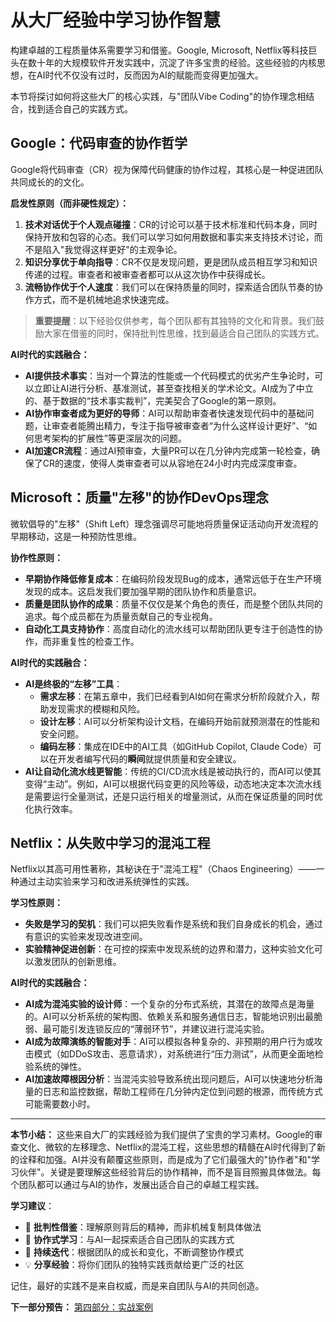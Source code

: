 # 从大厂经验中学习协作智慧

构建卓越的工程质量体系需要学习和借鉴。Google, Microsoft, Netflix等科技巨头在数十年的大规模软件开发实践中，沉淀了许多宝贵的经验。这些经验的内核思想，在AI时代不仅没有过时，反而因为AI的赋能而变得更加强大。

本节将探讨如何将这些大厂的核心实践，与"团队Vibe Coding"的协作理念相结合，找到适合自己的实践方式。

## Google：代码审查的协作哲学

Google将代码审查（CR）视为保障代码健康的协作过程，其核心是一种促进团队共同成长的的文化。

**启发性原则（而非硬性规定）：**
1.  **技术对话优于个人观点碰撞**：CR的讨论可以基于技术标准和代码本身，同时保持开放和包容的心态。我们可以学习如何用数据和事实来支持技术讨论，而不是陷入"我觉得这样更好"的主观争论。
2.  **知识分享优于单向指导**：CR不仅是发现问题，更是团队成员相互学习和知识传递的过程。审查者和被审查者都可以从这次协作中获得成长。
3.  **流畅协作优于个人速度**：我们可以在保持质量的同时，探索适合团队节奏的协作方式，而不是机械地追求快速完成。

> **重要提醒**：以下经验仅供参考，每个团队都有其独特的文化和背景。我们鼓励大家在借鉴的同时，保持批判性思维，找到最适合自己团队的实践方式。

**AI时代的实践融合：**
- **AI提供技术事实**：当对一个算法的性能或一个代码模式的优劣产生争论时，可以立即让AI进行分析、基准测试，甚至查找相关的学术论文。AI成为了中立的、基于数据的“技术事实裁判”，完美契合了Google的第一原则。
- **AI协作审查者成为更好的导师**：AI可以帮助审查者快速发现代码中的基础问题，让审查者能腾出精力，专注于指导被审查者“为什么这样设计更好”、“如何思考架构的扩展性”等更深层次的问题。
- **AI加速CR流程**：通过AI预审查，大量PR可以在几分钟内完成第一轮检查，确保了CR的速度，使得人类审查者可以从容地在24小时内完成深度审查。

## Microsoft：质量"左移"的协作DevOps理念

微软倡导的"左移"（Shift Left）理念强调尽可能地将质量保证活动向开发流程的早期移动，这是一种预防性思维。

**协作性原则：**
- **早期协作降低修复成本**：在编码阶段发现Bug的成本，通常远低于在生产环境发现的成本。这启发我们要加强早期的团队协作和质量意识。
- **质量是团队协作的成果**：质量不仅仅是某个角色的责任，而是整个团队共同的追求。每个成员都在为质量贡献自己的专业视角。
- **自动化工具支持协作**：高度自动化的流水线可以帮助团队更专注于创造性的协作，而非重复性的检查工作。

**AI时代的实践融合：**
- **AI是终极的“左移”工具**：
  - **需求左移**：在第五章中，我们已经看到AI如何在需求分析阶段就介入，帮助发现需求的模糊和风险。
  - **设计左移**：AI可以分析架构设计文档，在编码开始前就预测潜在的性能和安全问题。
  - **编码左移**：集成在IDE中的AI工具（如GitHub Copilot, Claude Code）可以在开发者编写代码的**瞬间**就提供质量和安全建议。
- **AI让自动化流水线更智能**：传统的CI/CD流水线是被动执行的，而AI可以使其变得“主动”。例如，AI可以根据代码变更的风险等级，动态地决定本次流水线是需要运行全量测试，还是只运行相关的增量测试，从而在保证质量的同时优化执行效率。

## Netflix：从失败中学习的混沌工程

Netflix以其高可用性著称，其秘诀在于"混沌工程"（Chaos Engineering）——一种通过主动实验来学习和改进系统弹性的实践。

**学习性原则：**
- **失败是学习的契机**：我们可以把失败看作是系统和我们自身成长的机会，通过有意识的实验来发现改进空间。
- **实验精神促进创新**：在可控的探索中发现系统的边界和潜力，这种实验文化可以激发团队的创新思维。

**AI时代的实践融合：**
- **AI成为混沌实验的设计师**：一个复杂的分布式系统，其潜在的故障点是海量的。AI可以分析系统的架构图、依赖关系和服务通信日志，智能地识别出最脆弱、最可能引发连锁反应的“薄弱环节”，并建议进行混沌实验。
- **AI成为故障演练的智能对手**：AI可以模拟各种复杂的、非预期的用户行为或攻击模式（如DDoS攻击、恶意请求），对系统进行“压力测试”，从而更全面地检验系统的弹性。
- **AI加速故障根因分析**：当混沌实验导致系统出现问题后，AI可以快速地分析海量的日志和监控数据，帮助工程师在几分钟内定位到问题的根源，而传统方式可能需要数小时。

---

**本节小结：** 这些来自大厂的实践经验为我们提供了宝贵的学习素材。Google的审查文化、微软的左移理念、Netflix的混沌工程，这些思想的精髓在AI时代得到了新的诠释和加强。AI并没有颠覆这些原则，而是成为了它们最强大的"协作者"和"学习伙伴"。关键是要理解这些经验背后的协作精神，而不是盲目照搬具体做法。每个团队都可以通过与AI的协作，发展出适合自己的卓越工程实践。

**学习建议**：
- 🎯 **批判性借鉴**：理解原则背后的精神，而非机械复制具体做法
- 🤝 **协作式学习**：与AI一起探索适合自己团队的实践方式  
- 🌱 **持续迭代**：根据团队的成长和变化，不断调整协作模式
- 💡 **分享经验**：将你们团队的独特实践贡献给更广泛的社区

记住，最好的实践不是来自权威，而是来自团队与AI的共同创造。

**下一部分预告：** [第四部分：实战案例](part4/chapter8.md)
